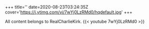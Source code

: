 +++
title=''
date=2020-08-23T03:24:35Z
cover='https://i.ytimg.com/vi/7wYj0LzRMd0/hqdefault.jpg'
+++

All content belongs to RealCharlieKirk.
{{< youtube 7wYj0LzRMd0 >}}
